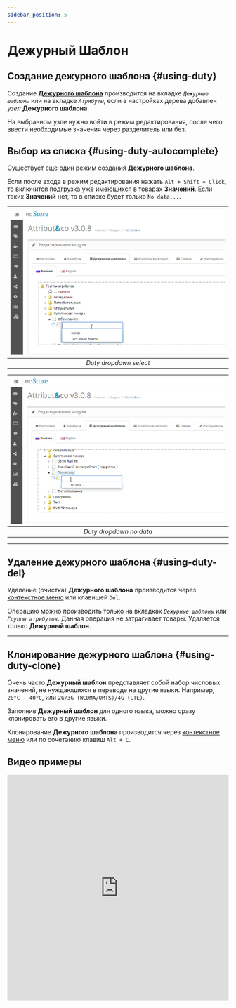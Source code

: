 ```yaml
---
sidebar_position: 5
---
```


# Дежурный Шаблон

## Создание дежурного шаблона {#using-duty}

Создание [**Дежурного шаблона**](/general-info/duty.md) производится на вкладке *`Дежурные шаблоны`* или на вкладке *`Атрибуты`*, если в настройках дерева добавлен *узел* **Дежурного шаблона**.  

На выбранном узле нужно войти в режим редактирования, после чего ввести необходимые значения через разделитель или без.  

## Выбор из списка {#using-duty-autocomplete}

Существует еще один режим создания **Дежурного шаблона**.  

Если после входа в режим редактирования нажать `Alt + Shift + Click`, то включится подгрузка уже имеющихся в товарах **Значений**. Если таких **Значений** нет, то в списке будет только `No data...`.  

| ![Duty dropdown select](/img/tutorial/duty1.jpg) |
|:--:|
| *Duty dropdown select* |  

| ![Duty dropdown no data](/img/tutorial/duty2.jpg) |
|:--:|
| *Duty dropdown no data* |

---

## Удаление дежурного шаблона {#using-duty-del}

Удаление (очистка) **Дежурного шаблона** производится через [контекстное меню](/module-features/context-menu.md) или клавишей `Del`.  

Операцию можно производить только на вкладках *`Дежурные шаблоны`* или *`Группы атрибутов`*. Данная операция не затрагивает товары. Удаляется только **Дежурный шаблон**.  

---

## Клонирование дежурного шаблона {#using-duty-clone}

Очень часто **Дежурный шаблон** представляет собой набор числовых значений, не нуждающихся в переводе на другие языки. Например, `20°C - 40°C`, или `2G/3G (WCDMA/UMTS)/4G (LTE)`.  

Заполнив **Дежурный шаблон** для одного языка, можно сразу клонировать его в другие языки.  

Клонирование **Дежурного шаблона** производится через [контекстное меню](/module-features/context-menu.md) или по сочетанию клавиш `Alt + C`.

## Видео примеры

<iframe width="100%" height="515" src="https://www.youtube.com/embed/zdL9XxdNmyA" title="YouTube video player" frameborder="0" allow="accelerometer; autoplay; clipboard-write; encrypted-media; gyroscope; picture-in-picture" allowfullscreen></iframe>